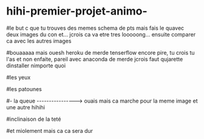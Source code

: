 # hihi-premier-projet-animo-

#le but c que tu trouves des memes schema de pts mais fais le quavec deux images du con et... jcrois ca va etre tres looooong... ensuite comparer ca avec les autres images 

#bouaaaaa mais ouesh heroku de merde tenserflow encore pire, tu crois tu l'as et non enfaite, pareil avec anaconda de merde jcrois faut qujarette dinstaller nimporte quoi

#les yeux

#les patounes

#- la queue  ----------------> ouais mais ca marche pour la meme image et une autre hihihi

#inclinaison de la teté

#et miolement mais ca ca sera dur
